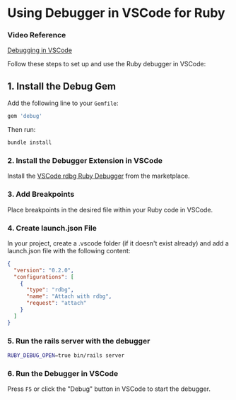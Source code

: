 # Using Debugger in VSCode for Ruby

### Video Reference
[Debugging in VSCode](https://drive.google.com/file/d/1LBHx_uSnzmL5Uirl3kaifrX2rCmee7Bq/preview)

Follow these steps to set up and use the Ruby debugger in VSCode:

## 1. Install the Debug Gem
Add the following line to your `Gemfile`:
```ruby
gem 'debug'
```
Then run: 
```bash
bundle install
```

### 2. Install the Debugger Extension in VSCode
Install the [VSCode rdbg Ruby Debugger](https://marketplace.visualstudio.com/items?itemName=KoichiSasada.vscode-rdbg) from the marketplace.

### 3. Add Breakpoints
Place breakpoints in the desired file within your Ruby code in VSCode.

### 4. Create launch.json File
In your project, create a .vscode folder (if it doesn't exist already) and add a launch.json file with the following content:

```json
{
  "version": "0.2.0",
  "configurations": [
    {
      "type": "rdbg",
      "name": "Attach with rdbg",
      "request": "attach"
    }
  ]
}
```

### 5. Run the rails server with the debugger
```bash
RUBY_DEBUG_OPEN=true bin/rails server
```

### 6. Run the Debugger in VSCode
Press `F5` or click the "Debug" button in VSCode to start the debugger. 


